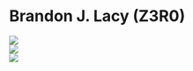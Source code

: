 # Brandon J. Lacy (Z3R0)
![](https://img.shields.io/badge/Python-PCEP-informational?style=flat&logo=Python&color=3776AB)
<br>
![](https://img.shields.io/badge/freeCodeCamp()-Scientific%20Computing%20with%20Python-informational?style=flat&logo=freeCodeCamp&color=0A0A23)
<br>
![](https://img.shields.io/badge/TryHackME-Complete%20Beginner%20Learning%20Path-informational?style=flat&logo=TryHackMe&color=212C42)
<br>
